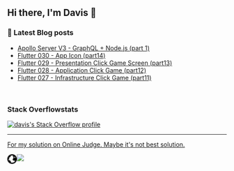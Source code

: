 ## Hi there, I'm Davis 👋

### 📕 Latest Blog posts
<!-- BLOG-POST-LIST:START -->
- [Apollo Server V3 - GraphQL + Node.js &lpar;part 1&rpar;](https://chucs.github.io/apollo-server-v3-001/)
- [Flutter 030 - App Icon &lpar;part14&rpar;](https://chucs.github.io/flutter-030-application-icon/)
- [Flutter 029 - Presentation Click Game Screen &lpar;part13&rpar;](https://chucs.github.io/flutter-029-presentation-click-game-screen/)
- [Flutter 028 - Application Click Game &lpar;part12&rpar;](https://chucs.github.io/flutter-028-application-click-game/)
- [Flutter 027 - Infrastructure Click Game &lpar;part11&rpar;](https://chucs.github.io/flutter-027-infrastructure-click-game/)
<!-- BLOG-POST-LIST:END -->

<br>

### Stack Overflowstats

[![davis's Stack Overflow profile](https://stackoverflow-card.vercel.app/?userID=13184360&theme=solarized-light)](https://stackoverflow.com/users/13184360/daviswww)


[website]: https://chucs.github.io/
[linkedin]: https://www.linkedin.com/in/hsing-wei-ho-4b8773191/
[problem]: https://github.com/Daviswww/Submissions-by-UVa-etc

---
[For my solution on Online Judge. Maybe it's not best solution.](https://github.com/Daviswww/Submissions-by-UVa-etc)

[<img align="left" width="22px" src="https://raw.githubusercontent.com/iconic/open-iconic/master/svg/globe.svg" />][website]
[<img align="left" width="22px" src="https://cdn.jsdelivr.net/npm/simple-icons@v3/icons/linkedin.svg" />][linkedin]
